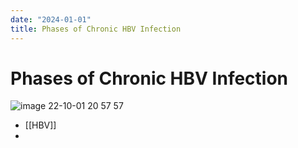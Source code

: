 ```yaml
---
date: "2024-01-01"
title: Phases of Chronic HBV Infection
---
```



# Phases of Chronic HBV Infection

![image 22-10-01 20 57 57](https://i.imgur.com/Liwjv6b.png)

- [[HBV]]
-

